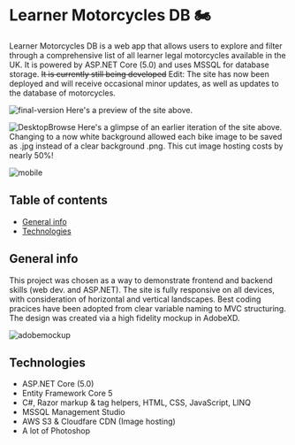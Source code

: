 # Learner Motorcycles DB :motorcycle:

Learner Motorcycles DB is a web app that allows users to explore and filter through a comprehensive list of all learner legal motorcycles available in the UK. It is powered by ASP.NET Core (5.0) and uses MSSQL for database storage. ~~It is currently still being developed~~ Edit: The site has now been deployed and will receive occasional minor updates, as well as updates to the database of motorcycles.

![final-version](https://user-images.githubusercontent.com/57018671/107768720-ce2e5c00-6d2e-11eb-9ebd-15d13ef24e25.JPG)
Here's a preview of the site above.

![DesktopBrowse](https://user-images.githubusercontent.com/57018671/103926382-c1f02700-5110-11eb-8702-16dae00f0477.PNG)
Here's a glimpse of an earlier iteration of the site above. Changing to a now white background allowed each bike image to be saved as .jpg instead of a clear background .png. This cut image hosting costs by nearly 50%! 

![mobile](https://user-images.githubusercontent.com/57018671/107801271-c505b500-6d57-11eb-9871-f9c10fa84b07.JPG)

## Table of contents
* [General info](#general-info)
* [Technologies](#technologies)

## General info
This project was chosen as a way to demonstrate frontend and backend skills (web dev. and ASP.NET). The site is fully responsive on all devices, with consideration of horizontal and vertical landscapes. Best coding pracices have been adopted from clear variable naming to MVC structuring. The design was created via a high fidelity mockup in AdobeXD.

![adobemockup](https://user-images.githubusercontent.com/57018671/103926372-bdc40980-5110-11eb-9bef-e9628acab40d.PNG)
	
## Technologies
* ASP.NET Core (5.0)
* Entity Framework Core 5
* C#, Razor markup & tag helpers, HTML, CSS, JavaScript, LINQ
* MSSQL Management Studio
* AWS S3 & Cloudfare CDN (Image hosting)
* A lot of Photoshop
